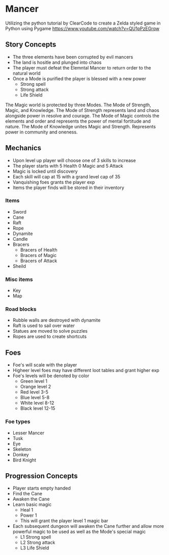 # Mancer
Utilizing the python tutorial by ClearCode to create a Zelda styled game in Python using Pygame
https://www.youtube.com/watch?v=QU1pPzEGrqw

## Story Concepts
- The three elements have been corrupted by evil mancers
- The land is hositle and plunged into chaos
- The player must defeat the Elemntal Mancer to return order to the natural world
- Once a Mode is purified the player is blessed with a new power
    - Strong spell
    - Strong attack
    - Life Shield

The Magic world is protected by three Modes. The Mode of Strength, Magic, and Knowledge.
The Mode of Strength represents land and chaos alongside power in resolve and courage.
The Mode of Magic controls the elements and order and represents the power of mental fortitude and nature.
The Mode of Knowledge unites Magic and Strength. Represents power in community and oneness.

## Mechanics
- Upon level up player will choose one of 3 skills to increase
- The player starts with 5 Health 0 Magic and 5 Attack
- Magic is locked until discovery
- Each skill will cap at 15 with a grand level cap of 35
- Vanquishing foes grants the player exp
- Items the player finds will be stored in their inventory

### Items
- Sword
- Cane
- Raft
- Rope
- Dynamite
- Candle
- Bracers
    - Bracers of Health
    - Bracers of Magic
    - Bracers of Attack
- Sheild

### Misc items
- Key
- Map

### Road blocks
- Rubble walls are destroyed with dynamite
- Raft is used to sail over water
- Statues are moved to solve puzzles
- Ropes are used to create shortcuts

## Foes
- Foe's will scale with the player
- Higheer level foes may have different loot tables and grant higher exp
- Foe's levels will be denoted by color
    - Green level 1
    - Orange level 2
    - Red level 3-5
    - Blue level 5-8
    - White level 8-12
    - Black level 12-15

### Foe types
- Lesser Mancer
- Tusk
- Eye
- Skeleton
- Donkey
- Bird Knight

## Progression Concepts
- Player starts empty handed
- Find the Cane
- Awaken the Cane
- Learn basic magic
    - Heal 1
    - Power 1
    - This will grant the player level 1 magic bar
- Each subsequent dungeon will awaken the Cane further and allow more powerful magic to be used as well as the Mode's special magic
    - L1 Strong spell
    - L2 Strong attack
    - L3 Life Shield